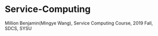 # Service-Computing
Million Benjamin(Mingye Wang), Service Computing Course, 2019 Fall, SDCS, SYSU 
